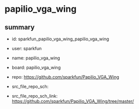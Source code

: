 # papilio_vga_wing
 
## summary 
* id: sparkfun_papilio_vga_wing_papilio_vga_wing
* user: sparkfun
* name: papilio_vga_wing
* board: papilio_vga_wing
* repo: https://github.com/sparkfun/Papilio_VGA_Wing



* src_file_repo_sch: 
* src_file_repo_sch_link: https://github.com/sparkfun/Papilio_VGA_Wing/tree/master/




